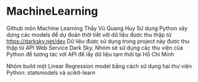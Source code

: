 # MachineLearning
Github môn Machine Learning Thầy Vũ Quang Huy
Sử dụng Python xây dựng các models để dự đoán thời tiết với dữ liệu được thu thập từ https://darksky.net/dev
Dữ liệu được sử dụng trong project này đươc thu thập từ API Web Service Dark Sky. Nhóm sẽ sử dụng các thu viện của Python để tương tác với API để lấy dữ liệu tạm thời tại Hồ Chí Minh

Nhóm build một Linear Regression model bằng cách sử dụng hai thư viện Python: statsmodels và scikit-learn
